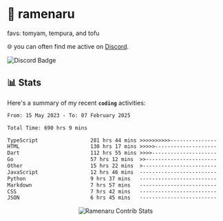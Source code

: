# 🍜 ramenaru
favs: tomyam, tempura, and tofu

🌐 you can often find me active on [Discord](https://discordapp.com/users/503291004200157185).

![Discord Badge](https://dcbadge.vercel.app/api/shield/503291004200157185)

## 📊 Stats

Here's a summary of my recent **`coding`** activities:

<!--START_SECTION:waka-->

```txt
From: 15 May 2023 - To: 07 February 2025

Total Time: 690 hrs 9 mins

TypeScript                 281 hrs 44 mins >>>>>>>>>>---------------   40.82 %
HTML                       130 hrs 17 mins >>>>>--------------------   18.88 %
Dart                       112 hrs 55 mins >>>>---------------------   16.36 %
Go                         57 hrs 12 mins  >>-----------------------   08.29 %
Other                      15 hrs 22 mins  >------------------------   02.23 %
JavaScript                 12 hrs 46 mins  -------------------------   01.85 %
Python                     9 hrs 37 mins   -------------------------   01.39 %
Markdown                   7 hrs 57 mins   -------------------------   01.15 %
CSS                        7 hrs 42 mins   -------------------------   01.12 %
JSON                       6 hrs 45 mins   -------------------------   00.98 %
```

<!--END_SECTION:waka-->

<div style="text-align: center;">
   <img align="center" src="https://github-readme-streak-stats.herokuapp.com/?user=Ramenaru&theme=dark&card_width=520" alt="Ramenaru Contrib Stats" />
</div>


